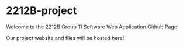 # 2212B-project

Welcome to the 2212B Group 11 Software Web Application Github Page

Our project website and files will be hosted here!
